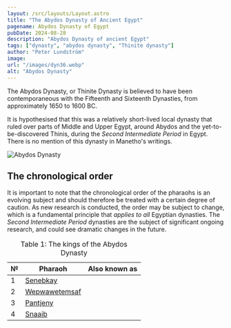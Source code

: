 ```yaml
---
layout: /src/layouts/Layout.astro
title: "The Abydos Dynasty of Ancient Egypt"
pagename: Abydos Dynasty of Egypt
pubDate: 2024-08-28
description: "Abydos Dynasty of ancient Egypt"
tags: ["dynasty", "abydos dynasty", "Thinite dynasty"]
author: "Peter Lundström"
image:
url: "/images/dyn36.webp"
alt: "Abydos Dynasty"
---
```


<p class="lead">
The Abydos Dynasty, or Thinite Dynasty is believed to have been contemporaneous with the Fifteenth and Sixteenth Dynasties, from approximately 1650 to 1600 BC. 
</p>

It is hypothesised that this was a relatively short-lived local dynasty that ruled over parts of Middle and Upper Egypt, around Abydos and the yet-to-be-discovered Thinis, during the <i>Second Intermediate Period</i> in Egypt. There is no mention of this dynasty in Manetho's writings.

</p>

<img class="w-full rounded-sm sm:rounded-xl my-10" src="/images/dyn36.webp" alt="Abydos Dynasty">
<h2 class="mt-10">The chronological order</h2>

It is important to note that the chronological order of the pharaohs is an evolving subject and should therefore be treated with a certain degree of caution. As new research is conducted, the order may be subject to change, which is a fundamental principle that <i>applies to all</i> Egyptian dynasties. The <i>Second Intermediate Period</i> dynasties are the subject of significant ongoing research, and could see dramatic changes in the future.

</p>
<table>
	<caption class="py-2 text-sm">Table 1: The kings of the Abydos Dynasty</caption>
	<thead>
		<tr>
			<th scope="col" class="w-5 text-center">№</th>
			<th scope="col" class="pl-3">Pharaoh</th>
			<th scope="col" class="pl-3">Also known as</th>
		</tr>
	</thead>
	<tbody>
<tr><td>1</td><td><a href="/pharaohs/Senebkay">Senebkay</a></td><td><em></em></td></tr>
<tr><td>2</td><td><a href="/pharaohs/Wepwawetemsaf">Wepwawetemsaf</a></td><td><em></em></td></tr>
<tr><td>3</td><td><a href="/pharaohs/Pantjeny">Pantjeny</a></td><td><em></em></td></tr>
<tr><td>4</td><td><a href="/pharaohs/Snaaib">Snaaib</a></td><td><em></em></td></tr>
	</tbody>
</table>
